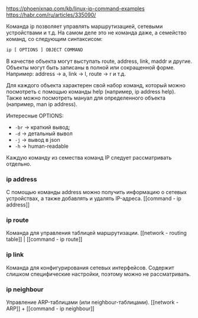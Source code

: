 https://phoenixnap.com/kb/linux-ip-command-examples
https://habr.com/ru/articles/335090/

Команда ip позволяет управлять маршрутизацией, сетевыми устройствами и т.д. На самом деле это не команда даже, а семейство команд, со следующим синтаксисом:
```sh
ip [ OPTIONS ] OBJECT COMMAND
```
В качестве объекта могут выступать route, address, link, maddr и другие. Объекты могут быть записаны в полной или сокращенной форме. Например: address -> a, link -> l, route -> r и т.д.

Для каждого объекта характерен свой набор команд, который можно посмотреть с помощью команды help (например, ip address help). Также можно посмотреть мануал для определенного объекта (например, man ip address).

Интересные OPTIONS:
- `-br` -> краткий вывод;
- `-d` -> детальный вывол
- `-j` -> вывод в json
- `-h` -> human-readable

Каждую команду из семества команд IP следует рассматривать отдельно.

### ip address
С помощью команды address можно получить информацию о сетевых устройствах, а также добавлять и удалять IP-адреса.
[[command - ip address]]

### ip route
Команда для управления таблицей маршрутизации.
[[network - routing table]] | [[command - ip route]]

### ip link
Команда для конфигурирования сетевых интерфейсов. Содержит слишком специфические настройки, поэтому можно не рассматривать.

### ip neighbour
Управление ARP-таблицами (или neighbour-таблицами). 
[[network - ARP]] + [[command - ip neighbour]]
